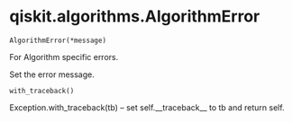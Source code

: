 # qiskit.algorithms.AlgorithmError

`AlgorithmError(*message)`

For Algorithm specific errors.

Set the error message.

`with_traceback()`

Exception.with\_traceback(tb) – set self.\_\_traceback\_\_ to tb and return self.
